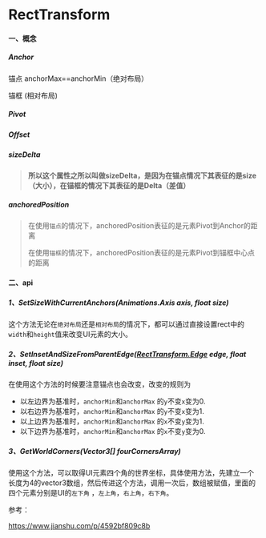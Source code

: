 # RectTransform

#### 一、概念

##### Anchor

锚点 anchorMax==anchorMin（绝对布局）

锚框 (相对布局)

##### Pivot

##### Offset

##### sizeDelta

> **所以这个属性之所以叫做sizeDelta，是因为在锚点情况下其表征的是size（大小），在锚框的情况下其表征的是Delta（差值）**

##### anchoredPosition

> 在使用`锚点`的情况下，anchoredPosition表征的是元素Pivot到Anchor的距离
>
> 在使用`锚框`的情况下，anchoredPosition表征的是元素Pivot到锚框中心点的距离



#### 二、api

##### 1、SetSizeWithCurrentAnchors(Animations.Axis axis, float size)

这个方法无论在`绝对布局`还是`相对布局`的情况下，都可以通过直接设置rect中的`width`和`height`值来改变UI元素的大小。

##### 2、SetInsetAndSizeFromParentEdge([RectTransform.Edge](https://links.jianshu.com/go?to=https%3A%2F%2Fdocs.unity3d.com%2FScriptReference%2FRectTransform.Edge.html) edge, float inset, float size)

在使用这个方法的时候要注意锚点也会改变，改变的规则为

- 以左边界为基准时，`anchorMin`和`anchorMax` 的`y`不变`x`变为0.
- 以右边界为基准时，`anchorMin`和`anchorMax` 的`y`不变`x`变为1.
- 以上边界为基准时，`anchorMin`和`anchorMax` 的`x`不变`y`变为1.
- 以下边界为基准时，`anchorMin`和`anchorMax` 的`x`不变`y`变为0.

##### 3、GetWorldCorners(Vector3[] fourCornersArray)

使用这个方法，可以取得UI元素四个角的世界坐标，具体使用方法，先建立一个长度为4的vector3数组，然后传进这个方法，调用一次后，数组被赋值，里面的四个元素分别是UI的`左下角` ，`左上角`，`右上角`，`右下角`。

参考：

https://www.jianshu.com/p/4592bf809c8b